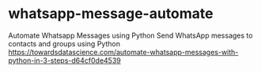 # whatsapp-message-automate
Automate Whatsapp Messages using Python
Send WhatsApp messages to contacts and groups using Python
https://towardsdatascience.com/automate-whatsapp-messages-with-python-in-3-steps-d64cf0de4539
